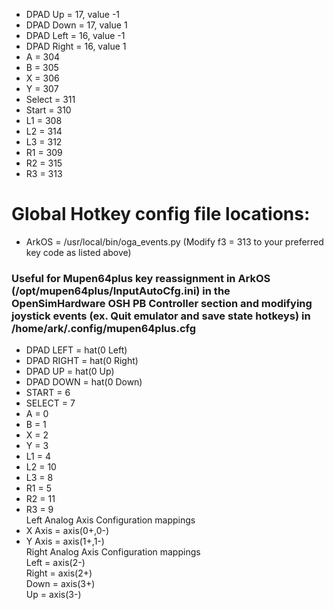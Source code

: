 * DPAD Up = 17, value -1
* DPAD Down = 17, value 1
* DPAD Left = 16, value -1
* DPAD Right = 16, value 1
* A = 304
* B = 305
* X = 306
* Y = 307
* Select = 311
* Start = 310
* L1 = 308
* L2 = 314
* L3 = 312
* R1 = 309
* R2 = 315
* R3 = 313

# Global Hotkey config file locations:

* ArkOS = /usr/local/bin/oga_events.py (Modify f3 = 313 to your preferred key code as listed above)

### Useful for Mupen64plus key reassignment in ArkOS (/opt/mupen64plus/InputAutoCfg.ini) in the OpenSimHardware OSH PB Controller section and modifying joystick events (ex. Quit emulator and save state hotkeys) in /home/ark/.config/mupen64plus.cfg

* DPAD LEFT = hat(0 Left)
* DPAD RIGHT = hat(0 Right)
* DPAD UP = hat(0 Up)
* DPAD DOWN = hat(0 Down)
* START = 6
* SELECT = 7
* A = 0
* B = 1
* X = 2
* Y = 3
* L1 = 4
* L2 = 10
* L3 = 8
* R1 = 5
* R2 = 11
* R3 = 9 \
Left Analog Axis Configuration mappings
* X Axis = axis(0+,0-)
* Y Axis = axis(1+,1-) \
Right Analog Axis Configuration mappings \
Left = axis(2-) \
Right = axis(2+) \
Down = axis(3+) \
Up = axis(3-)